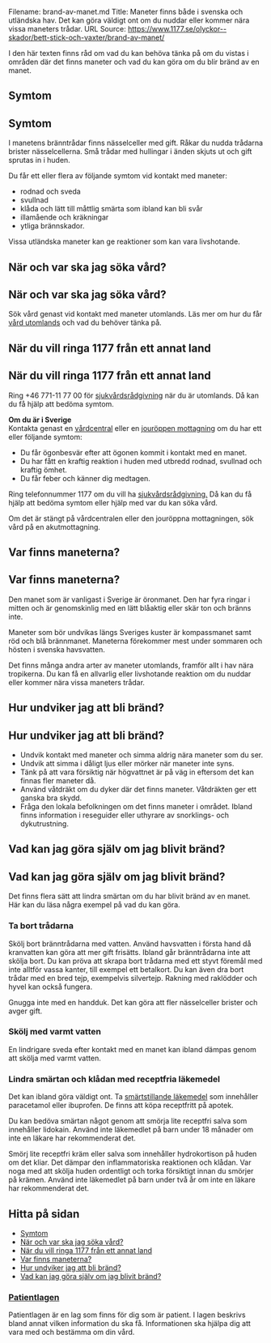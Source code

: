 Filename: brand-av-manet.md
Title: Maneter finns både i svenska och utländska hav. Det kan göra väldigt ont om du nuddar eller kommer nära vissa maneters trådar.
URL Source: https://www.1177.se/olyckor--skador/bett-stick-och-vaxter/brand-av-manet/

I den här texten finns råd om vad du kan behöva tänka på om du vistas i områden där det finns maneter och vad du kan göra om du blir bränd av en manet.

Symtom
------

Symtom
------

I manetens bränntrådar finns nässelceller med gift. Råkar du nudda trådarna brister nässelcellerna. Små trådar med hullingar i änden skjuts ut och gift sprutas in i huden.

Du får ett eller flera av följande symtom vid kontakt med maneter:

*   rodnad och sveda
*   svullnad
*   klåda och lätt till måttlig smärta som ibland kan bli svår
*   illamående och kräkningar
*   ytliga brännskador.

Vissa utländska maneter kan ge reaktioner som kan vara livshotande.

När och var ska jag söka vård?
------------------------------

När och var ska jag söka vård?
------------------------------

Sök vård genast vid kontakt med maneter utomlands. Läs mer om hur du får [vård utomlands](https://www.1177.se/sa-fungerar-varden/vard-vid-resa-utomlands/vard-utomlands/) och vad du behöver tänka på.

När du vill ringa 1177 från ett annat land
------------------------------------------

När du vill ringa 1177 från ett annat land
------------------------------------------

Ring +46 771-11 77 00 för [sjukvårdsrådgivning](https://www.1177.se/om-1177/nar-du-ringer-1177/nar-du-ringer-1177/) när du är utomlands. Då kan du få hjälp att bedöma symtom.

**Om du är i Sverige**  
Kontakta genast en [vårdcentral](https://www.1177.se/lankbiblioteket/nationella-lankar/1177---lankar/hitta-vard---forinstallda-sok/hitta-vardcentral-nara-mig/) eller en [jouröppen mottagning](https://www.1177.se/lankbiblioteket/nationella-lankar/1177---lankar/hitta-vard---forinstallda-sok/hitta-jourmottagning-nara-mig/) om du har ett eller följande symtom:

*   Du får ögonbesvär efter att ögonen kommit i kontakt med en manet.
*   Du har fått en kraftig reaktion i huden med utbredd rodnad, svullnad och kraftig ömhet.
*   Du får feber och känner dig medtagen.

Ring telefonnummer 1177 om du vill ha [sjukvårdsrådgivning.](https://www.1177.se/om-1177/nar-du-ringer-1177/nar-du-ringer-1177/) Då kan du få hjälp att bedöma symtom eller hjälp med var du kan söka vård.

Om det är stängt på vårdcentralen eller den jouröppna mottagningen, sök vård på en akutmottagning.

Var finns maneterna?
--------------------

Var finns maneterna?
--------------------

Den manet som är vanligast i Sverige är öronmanet. Den har fyra ringar i mitten och är genomskinlig med en lätt blåaktig eller skär ton och bränns inte.

Maneter som bör undvikas längs Sveriges kuster är kompassmanet samt röd och blå brännmanet. Maneterna förekommer mest under sommaren och hösten i svenska havsvatten.

Det finns många andra arter av maneter utomlands, framför allt i hav nära tropikerna. Du kan få en allvarlig eller livshotande reaktion om du nuddar eller kommer nära vissa maneters trådar.

Hur undviker jag att bli bränd?
-------------------------------

Hur undviker jag att bli bränd?
-------------------------------

*   Undvik kontakt med maneter och simma aldrig nära maneter som du ser.
*   Undvik att simma i dåligt ljus eller mörker när maneter inte syns.
*   Tänk på att vara försiktig när högvattnet är på väg in eftersom det kan finnas fler maneter då.
*   Använd våtdräkt om du dyker där det finns maneter. Våtdräkten ger ett ganska bra skydd.
*   Fråga den lokala befolkningen om det finns maneter i området. Ibland finns information i reseguider eller uthyrare av snorklings- och dykutrustning.

Vad kan jag göra själv om jag blivit bränd?
-------------------------------------------

Vad kan jag göra själv om jag blivit bränd?
-------------------------------------------

Det finns flera sätt att lindra smärtan om du har blivit bränd av en manet. Här kan du läsa några exempel på vad du kan göra.

### Ta bort trådarna

Skölj bort bränntrådarna med vatten. Använd havsvatten i första hand då kranvatten kan göra att mer gift frisätts. Ibland går bränntrådarna inte att skölja bort. Du kan pröva att skrapa bort trådarna med ett styvt föremål med inte alltför vassa kanter, till exempel ett betalkort. Du kan även dra bort trådar med en bred tejp, exempelvis silvertejp. Rakning med raklödder och hyvel kan också fungera.

Gnugga inte med en handduk. Det kan göra att fler nässelceller brister och avger gift.

### Skölj med varmt vatten

En lindrigare sveda efter kontakt med en manet kan ibland dämpas genom att skölja med varmt vatten.

### Lindra smärtan och klådan med receptfria läkemedel

Det kan ibland göra väldigt ont. Ta [smärtstillande läkemedel](https://www.1177.se/undersokning-behandling/behandling-med-lakemedel/lakemedel-utifran-diagnos/receptfria-lakemedel-vid-tillfallig-smarta---vad-ska-jag-valja/) som innehåller paracetamol eller ibuprofen. De finns att köpa receptfritt på apotek.

Du kan bedöva smärtan något genom att smörja lite receptfri salva som innehåller lidokain. Använd inte läkemedlet på barn under 18 månader om inte en läkare har rekommenderat det.

Smörj lite receptfri kräm eller salva som innehåller hydrokortison på huden om det kliar. Det dämpar den inflammatoriska reaktionen och klådan. Var noga med att skölja huden ordentligt och torka försiktigt innan du smörjer på krämen. Använd inte läkemedlet på barn under två år om inte en läkare har rekommenderat det.

Hitta på sidan
--------------

*   [Symtom](https://www.1177.se/olyckor--skador/bett-stick-och-vaxter/brand-av-manet/#section-37239)
*   [När och var ska jag söka vård?](https://www.1177.se/olyckor--skador/bett-stick-och-vaxter/brand-av-manet/#section-37240)
*   [När du vill ringa 1177 från ett annat land](https://www.1177.se/olyckor--skador/bett-stick-och-vaxter/brand-av-manet/#section-37241)
*   [Var finns maneterna?](https://www.1177.se/olyckor--skador/bett-stick-och-vaxter/brand-av-manet/#section-37242)
*   [Hur undviker jag att bli bränd?](https://www.1177.se/olyckor--skador/bett-stick-och-vaxter/brand-av-manet/#section-37243)
*   [Vad kan jag göra själv om jag blivit bränd?](https://www.1177.se/olyckor--skador/bett-stick-och-vaxter/brand-av-manet/#section-37244)

### [Patientlagen](https://www.1177.se/sa-fungerar-varden/var-med-och-bestam-om-din-vard/patientlagen/)

Patientlagen är en lag som finns för dig som är patient. I lagen beskrivs bland annat vilken information du ska få. Informationen ska hjälpa dig att vara med och bestämma om din vård.